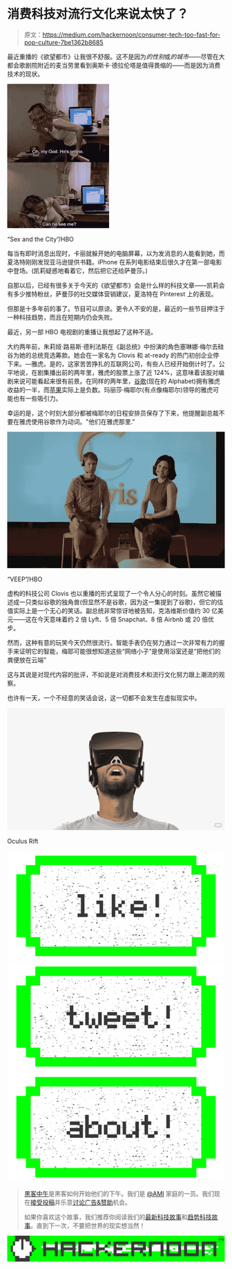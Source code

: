 # 消费科技对流行文化来说太快了？

> 原文：<https://medium.com/hackernoon/consumer-tech-too-fast-for-pop-culture-7be1362b8685>

最近重播的《欲望都市》让我很不舒服。这不是因为*的性别*或*的城市*——尽管在大都会歌剧院附近的麦当劳里看到奥斯卡·德拉伦塔是值得畏缩的——而是因为消费技术的现状。

![](img/16341f4d88abc47c2ec63d57ca1f3991.png)

“Sex and the City”/HBO

每当有即时消息出现时，卡丽就躲开她的电脑屏幕，以为发消息的人能看到她，而夏洛特刚刚发现亚马逊提供书籍。iPhone 在系列电影结束后很久才在第一部电影中登场。(凯莉疑惑地看着它，然后把它还给萨曼莎。)

自那以后，已经有很多关于今天的《欲望都市》会是什么样的科技文章——凯莉会有多少推特粉丝，萨曼莎的社交媒体营销建议，夏洛特在 Pinterest 上的表现。

但那是十多年前的事了。节目可以原谅。更令人不安的是，最近的一些节目押注于一种科技趋势，而且在短期内仍会失败。

最近，另一部 HBO 电视剧的重播让我想起了这种不适。

大约两年前，朱莉娅·路易斯·德利法斯在《副总统》中扮演的角色塞琳娜·梅尔去硅谷为她的总统竞选筹款。她会在一家名为 Clovis 和 at-ready 的热门初创企业停下来。—雅虎。是的，这家苦苦挣扎的互联网公司，有些人已经开始倒计时了。公平地说，在剧集播出前的两年里，雅虎的股票上涨了近 124%，这意味着该股对编剧来说可能看起来很有前景。在同样的两年里，[谷歌](http://data.cnbc.com/quotes/GOOGL)(现在的 Alphabet)拥有雅虎收益的一半，而[苹果](http://data.cnbc.com/quotes/AAPL)实际上是负数。玛丽莎·梅耶尔(有点像梅耶尔)领导的雅虎可能也有一些吸引力。

幸运的是，这个时刻大部分都被梅耶尔的日程安排员保存了下来，他提醒副总裁不要在雅虎使用谷歌作为动词。"他们在雅虎那里."

![](img/e3bc4d088c0e0026f440ce9171b38492.png)

“VEEP”/HBO

虚构的科技公司 Clovis 也以重播的形式呈现了一个令人分心的时刻。虽然它被描述成一只类似谷歌的独角兽(但显然不是谷歌，因为这一集提到了谷歌)，但它的估值实际上是一个无心的笑话。副总统非常惊讶地被告知，克洛维斯价值约 30 亿美元——这在今天意味着约 2 倍 Lyft、5 倍 Snapchat、8 倍 Airbnb 或 20 倍优步。

然而，这种有意的玩笑今天仍然很流行。智能手表仍在努力通过一次非常有力的握手来证明它的智能，梅耶可能很想知道这些“网络小子”是使用浴室还是“把他们的粪便放在云端”

这与其说是对现代内容的批评，不如说是对消费技术和流行文化努力跟上潮流的观察。

也许有一天，一个不经意的笑话会说，这一切都不会发生在虚拟现实中。

![](img/a6f8d9c7fa8f1e8972715e9b5f5fa8d8.png)

Oculus Rift

[![](img/50ef4044ecd4e250b5d50f368b775d38.png)](http://bit.ly/HackernoonFB)[![](img/979d9a46439d5aebbdcdca574e21dc81.png)](https://goo.gl/k7XYbx)[![](img/2930ba6bd2c12218fdbbf7e02c8746ff.png)](https://goo.gl/4ofytp)

> [黑客中午](http://bit.ly/Hackernoon)是黑客如何开始他们的下午。我们是 [@AMI](http://bit.ly/atAMIatAMI) 家庭的一员。我们现在[接受投稿](http://bit.ly/hackernoonsubmission)并乐意[讨论广告&赞助](mailto:partners@amipublications.com)机会。
> 
> 如果你喜欢这个故事，我们推荐你阅读我们的[最新科技故事](http://bit.ly/hackernoonlatestt)和[趋势科技故事](https://hackernoon.com/trending)。直到下一次，不要把世界的现实想当然！

[![](img/be0ca55ba73a573dce11effb2ee80d56.png)](https://goo.gl/Ahtev1)